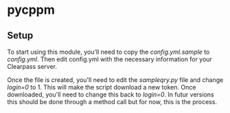 # pycppm


## Setup

To start using this module, you'll need to copy the *config.yml.sample* to 
*config.yml*. Then edit config.yml with the necessary information for your 
Clearpass server. 

Once the file is created, you'll need to edit the *sampleqry.py* file and change 
*login=0* to 1. This will make the script download a new token. Once downloaded,
you'll need to change this back to *login=0*. In futur versions this should be 
done through a method call but for now, this is the process.


